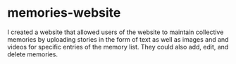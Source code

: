 # memories-website
I created a website that allowed users of the website to maintain collective memories by uploading stories in the form of text as well as images and and videos for specific entries of the memory list. They could also add, edit, and delete memories.

